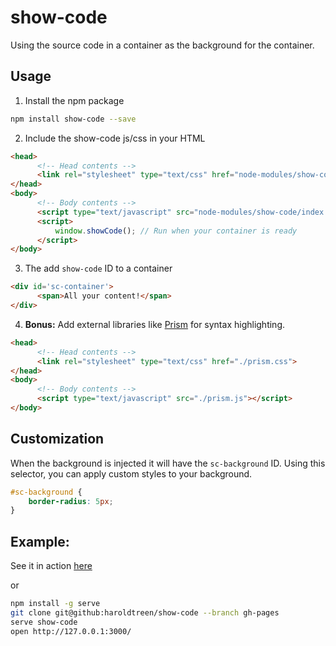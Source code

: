 # show-code
Using the source code in a container as the background for the container.

## Usage

1. Install the npm package
  ```bash
  npm install show-code --save
  ```

2. Include the show-code js/css in your HTML
  ```html
  <head>
        <!-- Head contents -->
        <link rel="stylesheet" type="text/css" href="node-modules/show-code/stylesheet.css">
  </head>
  <body>
        <!-- Body contents -->
        <script type="text/javascript" src="node-modules/show-code/index.js"></script>
        <script>
            window.showCode(); // Run when your container is ready
        </script>
  </body>
  ```

3. The add `show-code` ID to a container
  ```html
  <div id='sc-container'>
        <span>All your content!</span>
  </div>
  ```

4. **Bonus:** Add external libraries like [Prism](http://prismjs.com/index.html) for syntax highlighting.
  ```html
  <head>
        <!-- Head contents -->
        <link rel="stylesheet" type="text/css" href="./prism.css">
  </head>
  <body>
        <!-- Body contents -->
        <script type="text/javascript" src="./prism.js"></script>
  </body>
  ```

## Customization

When the background is injected it will have the `sc-background` ID. Using this selector, you can apply custom styles to your background.

```css
#sc-background {
    border-radius: 5px;
}
```

## Example:
See it in action [here](https://haroldtreen.github.io/show-code/)

or

```bash
npm install -g serve
git clone git@github:haroldtreen/show-code --branch gh-pages
serve show-code
open http://127.0.0.1:3000/
```
